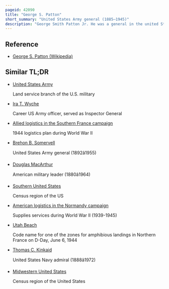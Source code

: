 ```yaml
---
pageid: 42090
title: "George S. Patton"
short_summary: "United States Army general (1885–1945)"
description: "George Smith Patton Jr. He was a general in the united States army who commanded the seventh united States army in the mediterranean Theater of World War Ii and the third united States army in France and Germany after the allied Invasion of Normandy in June 1944."
---
```


## Reference

- [George S. Patton (Wikipedia)](https://en.wikipedia.org/?curid=42090)

## Similar TL;DR

- [United States Army](/tldr/en/united-states-army)

  Land service branch of the U.S. military

- [Ira T. Wyche](/tldr/en/ira-t-wyche)

  Career US Army officer, served as Inspector General

- [Allied logistics in the Southern France campaign](/tldr/en/allied-logistics-in-the-southern-france-campaign)

  1944 logistics plan during World War II

- [Brehon B. Somervell](/tldr/en/brehon-b-somervell)

  United States Army general (1892â1955)

- [Douglas MacArthur](/tldr/en/douglas-macarthur)

  American military leader (1880â1964)

- [Southern United States](/tldr/en/southern-united-states)

  Census region of the US

- [American logistics in the Normandy campaign](/tldr/en/american-logistics-in-the-normandy-campaign)

  Supplies services during World War II (1939-1945)

- [Utah Beach](/tldr/en/utah-beach)

  Code name for one of the zones for amphibious landings in Northern France on D-Day, June 6, 1944

- [Thomas C. Kinkaid](/tldr/en/thomas-c-kinkaid)

  United States Navy admiral (1888â1972)

- [Midwestern United States](/tldr/en/midwestern-united-states)

  Census region of the United States
